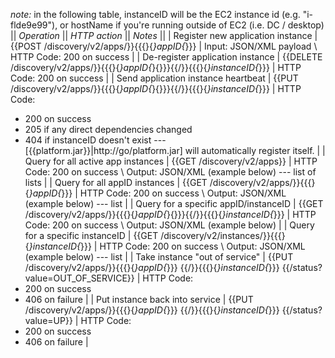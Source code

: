 
*note:* in the following table, instanceID will be the EC2 instance id (e.g. "i-flde9e99"), or hostName if you're running outside of EC2 (i.e. DC / desktop)
|| *Operation* || *HTTP action* || *Notes* ||
| Register new application instance | {{POST /discovery/v2/apps/}}{{{}{_}appID{_}}} | Input: JSON/XML payload \\
HTTP Code: 200 on success |
| De-register application instance | {{DELETE /discovery/v2/apps/}}{{{}{_}appID{_}{}}}{{/}}{{{}{_}instanceID{_}}} | HTTP Code: 200 on success |
| Send application instance heartbeat | {{PUT /discovery/v2/apps/}}{{{}{_}appID{_}{}}}{{/}}{{{}{_}instanceID{_}}} | HTTP Code:
* 200 on success
* 205 if any direct dependencies changed
* 404 if instanceID doesn't exist --- [{{platform.jar}}|http://go/platform.jar] will automatically register itself. |
| Query for all active app instances | {{GET /discovery/v2/apps}} | HTTP Code: 200 on success \\
Output: JSON/XML (example below) --- list of lists |
| Query for all appID instances | {{GET /discovery/v2/apps/}}{{{}{_}appID{_}}} | HTTP Code: 200 on success \\
Output: JSON/XML (example below) --- list |
| Query for a specific appID/instanceID | {{GET /discovery/v2/apps/}}{{{}{_}appID{_}{}}}{{/}}{{{}{_}instanceID{_}}} | HTTP Code: 200 on success \\
Output: JSON/XML (example below) |
| Query for a specific instanceID | {{GET /discovery/v2/instances/}}{{{}{_}instanceID{_}}} | HTTP Code: 200 on success \\
Output: JSON/XML (example below) --- list |
| Take instance "out of service" | {{PUT&nbsp; /discovery/v2/apps/}}{{{}{_}appID{_}}} {{/}}{{{}{_}instanceID{_}}} {{/status?value=OUT_OF_SERVICE}} | HTTP Code:
* 200 on success
* 406 on failure |
| Put instance back into service | {{PUT /discovery/v2/apps/}}{{{}{_}appID{_}}} {{/}}{{{}{_}instanceID{_}}} {{/status?value=UP}} | HTTP Code:
* 200 on success
* 406 on failure |
